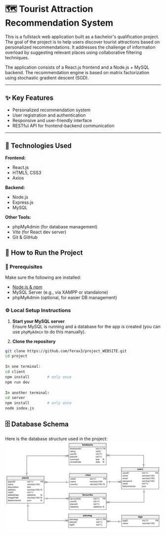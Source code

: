 # 🗺️ Tourist Attraction Recommendation System

This is a fullstack web application built as a bachelor's qualification project. The goal of the project is to help users discover tourist attractions based on personalized recommendations. It addresses the challenge of information overload by suggesting relevant places using collaborative filtering techniques.

The application consists of a React.js frontend and a Node.js + MySQL backend. The recommendation engine is based on matrix factorization using stochastic gradient descent (SGD).

---

## ✨ Key Features

- Personalized recommendation system
- User registration and authentication
- Responsive and user-friendly interface
- RESTful API for frontend-backend communication

---

## 🧰 Technologies Used

**Frontend:**  
- React.js  
- HTML5, CSS3  
- Axios

**Backend:**  
- Node.js  
- Express.js  
- MySQL

**Other Tools:**  
- phpMyAdmin (for database management)  
- Vite (for React dev server)  
- Git & GitHub

## 🚀 How to Run the Project

### 🧩 Prerequisites

Make sure the following are installed:

- [Node.js & npm](https://nodejs.org/)
- MySQL Server (e.g., via XAMPP or standalone)
- phpMyAdmin (optional, for easier DB management)

### ⚙️ Local Setup Instructions

1. **Start your MySQL server**  
   Ensure MySQL is running and a database for the app is created (you can use `phpMyAdmin` to do this manually).

2. **Clone the repository**

```bash
git clone https://github.com/ferax3/project_WEBSITE.git
cd project

In one terminal:
cd client
npm install        # only once
npm run dev

In another terminal:
cd server
npm install        # only once
node index.js

```
## 🗄️ Database Schema

Here is the database structure used in the project:
![Database Schema](photo/Physical%20Data%20Model.png)
